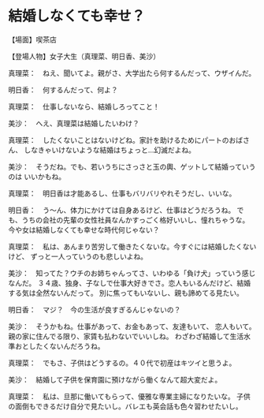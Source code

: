 # 結婚しなくても幸せ？

【場面】喫茶店

【登場人物】女子大生（真理菜、明日香、美沙）

真理菜：　ねえ、聞いてよ。親がさ、大学出たら何するんだって、ウザイんだ。

明日香：　何するんだって、何よ？

真理菜：　仕事しないなら、結婚しろってこと！

美沙：　へえ、真理菜は結婚したいわけ？

真理菜：　したくないことはないけどね。家計を助けるためにパートのおばさん、
しなきゃいけないような結婚はちょっと…幻滅だよね。

美沙：　そうだね。でも、若いうちにさっさと玉の輿、ゲットして結婚っていうのは
いいかもね。

真理菜：　明日香は才能あるし、仕事もバリバリやれそうだし、いいな。

明日香：　う〜ん、体力にかけては自身あるけど、仕事はどうだろうね。
でも、うちの会社の先輩の女性社員なんかすっごく格好いいし、憧れちゃうな。
今や女は結婚しなくても幸せな時代何じゃない？

真理菜：　私は、あんまり苦労して働きたくないな。今すぐには結婚したくないけど、
ずっと一人っていうのも悲しいよね。

美沙：　知ってた？ウチのお姉ちゃんってさ、いわゆる「負け犬」っていう感じなんだ。
３４歳、独身、子なしで仕事大好きでさ。恋人もいるんだけど、結婚する気は全然ないんだって。
別に焦ってもいないし、親も諦めてる見たい。

明日香：　マジ？　今の生活が良すぎるんじゃないの？

美沙：　そうかもね。仕事があって、お金もあって、友達もいて、
恋人もいて。親の家に住んでる限り、家賃も払わないでいいしね。
わざわざ結婚して生活水準おとしたくないんだろうね。

真理菜：　でもさ、子供はどうするの。４０代で初産はキツイと思うよ。

美沙：　結婚して子供を保育園に預けながら働くなんて超大変だよ。

真理菜：　私は、旦那に働いてもらって、優雅な専業主婦になりたいな。
子供の面倒もできるだけ自分で見たいし。バレエも英会話も色々習わせたいし。
